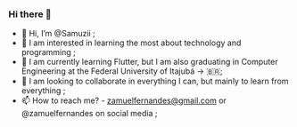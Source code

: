 ### Hi there 👋

- 👋 Hi, I’m @Samuzii ;
- 👀 I am interested in learning the most about technology and programming ; 
- 🌱 I am currently learning Flutter, but I am also graduating in Computer Engineering at the Federal University of Itajubá -> 🇧🇷;
- 💞️ I am looking to collaborate in everything I can, but mainly to learn from everything ;
- 📫 How to reach me? - zamuelfernandes@gmail.com or @zamuelfernandes on social media ;
